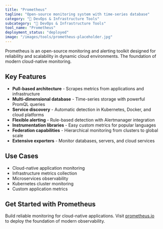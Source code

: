 ```yaml
---
title: "Prometheus"
tagline: "Open-source monitoring system with time-series database"
category: "🔧 DevOps & Infrastructure Tools"
subcategory: "🔧 DevOps & Infrastructure Tools"
tool_name: "Prometheus"
deployment_status: "deployed"
image: "/images/tools/prometheus-placeholder.jpg"
---
```

Prometheus is an open-source monitoring and alerting toolkit designed for reliability and scalability in dynamic cloud environments. The foundation of modern cloud-native monitoring.

## Key Features

- **Pull-based architecture** - Scrapes metrics from applications and infrastructure
- **Multi-dimensional database** - Time-series storage with powerful PromQL queries
- **Service discovery** - Automatic detection in Kubernetes, Docker, and cloud platforms
- **Flexible alerting** - Rule-based detection with Alertmanager integration
- **Instrumentation libraries** - Easy custom metrics for popular languages
- **Federation capabilities** - Hierarchical monitoring from clusters to global scale
- **Extensive exporters** - Monitor databases, servers, and cloud services

## Use Cases

- Cloud-native application monitoring
- Infrastructure metrics collection
- Microservices observability
- Kubernetes cluster monitoring
- Custom application metrics

## Get Started with Prometheus

Build reliable monitoring for cloud-native applications. Visit [prometheus.io](https://prometheus.io) to deploy the foundation of modern observability.
